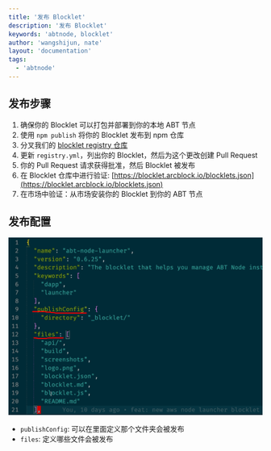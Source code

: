 ```yaml
---
title: '发布 Blocklet'
description: '发布 Blocklet'
keywords: 'abtnode, blocklet'
author: 'wangshijun, nate'
layout: 'documentation'
tags:
  - 'abtnode'
---
```


## 发布步骤

1. 确保你的 Blocklet 可以打包并部署到你的本地 ABT 节点
2. 使用 `npm publish` 将你的 Blocklet 发布到 npm 仓库
3. 分叉我们的 [blocklet registry 仓库](https://github.com/arcblock/blocklets)
4. 更新 `registry.yml`，列出你的 Blocklet，然后为这个更改创建 Pull Request
5. 你的 Pull Request 请求获得批准，然后 Blocklet 被发布
6. 在 Blocklet 仓库中进行验证: [https://blocklet.arcblock.io/blocklets.json](https://blocklet.arcblock.io/blocklets.json)
7. 在市场中验证：从市场安装你的 Blocklet 到你的 ABT 节点

## 发布配置

![](./images/publish-blocklets-1.png)

- `publishConfig`: 可以在里面定义那个文件夹会被发布
- `files`: 定义哪些文件会被发布
